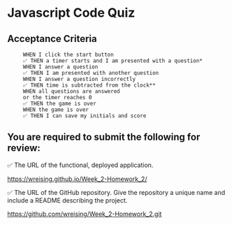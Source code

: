 # Javascript Code Quiz


## Acceptance Criteria

```
     WHEN I click the start button
     ✅ THEN a timer starts and I am presented with a question*
     WHEN I answer a question
     ✅ THEN I am presented with another question
     WHEN I answer a question incorrectly
     ✅ THEN time is subtracted from the clock**
     WHEN all questions are answered 
     or the timer reaches 0
     ✅ THEN the game is over
     WHEN the game is over
     ✅ THEN I can save my initials and score
```

## You are required to submit the following for review:

✅ The URL of the functional, deployed application.

https://wreising.github.io/Week_2-Homework_2/

✅ The URL of the GitHub repository. Give the repository a unique name and include a README describing the project.

https://github.com/wreising/Week_2-Homework_2.git
